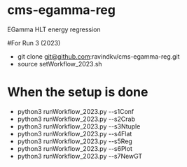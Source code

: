 # cms-egamma-reg
EGamma HLT energy regression

#For Run 3 (2023)
* git clone git@github.com:ravindkv/cms-egamma-reg.git
* source setWorkflow_2023.sh

# When the setup is done
* python3 runWorkflow_2023.py --s1Conf
* python3 runWorkflow_2023.py --s2Crab
* python3 runWorkflow_2023.py --s3Ntuple
* python3 runWorkflow_2023.py --s4Flat
* python3 runWorkflow_2023.py --s5Reg
* python3 runWorkflow_2023.py --s6Plot
* python3 runWorkflow_2023.py --s7NewGT
